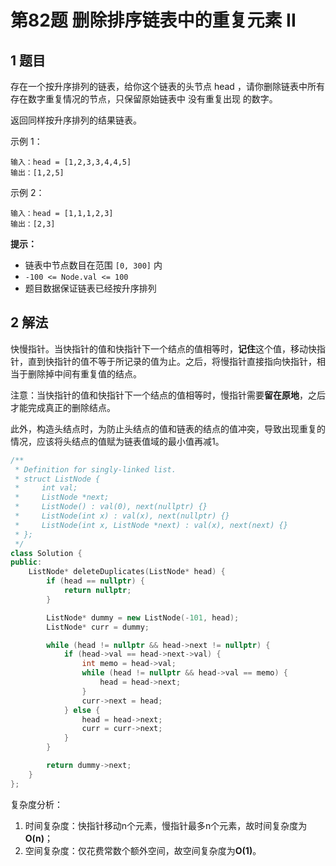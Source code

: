 # 第82题 删除排序链表中的重复元素 II

## 1 题目

存在一个按升序排列的链表，给你这个链表的头节点 head ，请你删除链表中所有存在数字重复情况的节点，只保留原始链表中 没有重复出现 的数字。

返回同样按升序排列的结果链表。

示例 1：

```
输入：head = [1,2,3,3,4,4,5]
输出：[1,2,5]
```

示例 2：

```
输入：head = [1,1,1,2,3]
输出：[2,3]
```

**提示：**

- 链表中节点数目在范围 `[0, 300]` 内
- `-100 <= Node.val <= 100`
- 题目数据保证链表已经按升序排列

## 2 解法

快慢指针。当快指针的值和快指针下一个结点的值相等时，**记住**这个值，移动快指针，直到快指针的值不等于所记录的值为止。之后，将慢指针直接指向快指针，相当于删除掉中间有重复值的结点。

注意：当快指针的值和快指针下一个结点的值相等时，慢指针需要**留在原地**，之后才能完成真正的删除结点。

此外，构造头结点时，为防止头结点的值和链表的结点的值冲突，导致出现重复的情况，应该将头结点的值赋为链表值域的最小值再减1。

```c++
/**
 * Definition for singly-linked list.
 * struct ListNode {
 *     int val;
 *     ListNode *next;
 *     ListNode() : val(0), next(nullptr) {}
 *     ListNode(int x) : val(x), next(nullptr) {}
 *     ListNode(int x, ListNode *next) : val(x), next(next) {}
 * };
 */
class Solution {
public:
    ListNode* deleteDuplicates(ListNode* head) {
        if (head == nullptr) {
            return nullptr;
        }

        ListNode* dummy = new ListNode(-101, head);
        ListNode* curr = dummy;

        while (head != nullptr && head->next != nullptr) {
            if (head->val == head->next->val) {
                int memo = head->val;
                while (head != nullptr && head->val == memo) {
                    head = head->next;
                }
                curr->next = head;
            } else {
                head = head->next;
                curr = curr->next;
            }
        }

        return dummy->next;
    } 
};
```

复杂度分析：

1. 时间复杂度：快指针移动n个元素，慢指针最多n个元素，故时间复杂度为**O(n)**；
2. 空间复杂度：仅花费常数个额外空间，故空间复杂度为**O(1)**。
